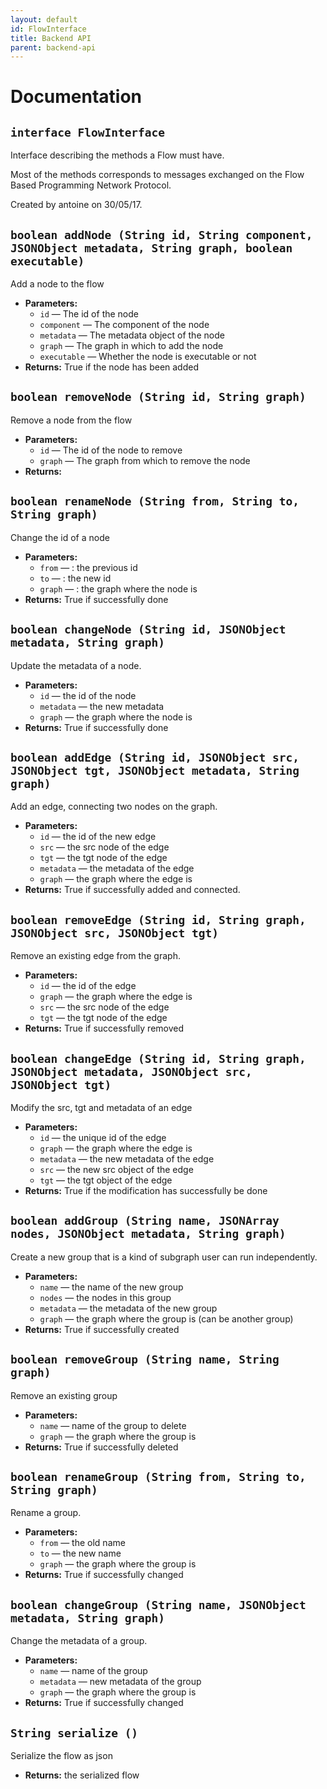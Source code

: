 ```yaml
---
layout: default
id: FlowInterface
title: Backend API
parent: backend-api
---
```

# Documentation

## `interface FlowInterface`

Interface describing the methods a Flow must have.

Most of the methods corresponds to messages exchanged on the Flow Based Programming Network Protocol.

Created by antoine on 30/05/17.

## `boolean addNode (String id, String component, JSONObject metadata, String graph, boolean executable)`

Add a node to the flow

 * **Parameters:**
   * `id` — The id of the node
   * `component` — The component of the node
   * `metadata` — The metadata object of the node
   * `graph` — The graph in which to add the node
   * `executable` — Whether the node is executable or not
 * **Returns:** True if the node has been added

## `boolean removeNode (String id, String graph)`

Remove a node from the flow

 * **Parameters:**
   * `id` — The id of the node to remove
   * `graph` — The graph from which to remove the node
 * **Returns:** 

## `boolean renameNode (String from, String to, String graph)`

Change the id of a node

 * **Parameters:**
   * `from` — : the previous id
   * `to` — : the new id
   * `graph` — : the graph where the node is
 * **Returns:** True if successfully done

## `boolean changeNode (String id, JSONObject metadata, String graph)`

Update the metadata of a node.

 * **Parameters:**
   * `id` — the id of the node
   * `metadata` — the new metadata
   * `graph` — the graph where the node is
 * **Returns:** True if successfully done

## `boolean addEdge (String id, JSONObject src, JSONObject tgt, JSONObject metadata, String graph)`

Add an edge, connecting two nodes on the graph.

 * **Parameters:**
   * `id` — the id of the new edge
   * `src` — the src node of the edge
   * `tgt` — the tgt node of the edge
   * `metadata` — the metadata of the edge
   * `graph` — the graph where the edge is
 * **Returns:** True if successfully added and connected.

## `boolean removeEdge (String id, String graph, JSONObject src, JSONObject tgt)`

Remove an existing edge from the graph.

 * **Parameters:**
   * `id` — the id of the edge
   * `graph` — the graph where the edge is
   * `src` — the src node of the edge
   * `tgt` — the tgt node of the edge
 * **Returns:** True if successfully removed

## `boolean changeEdge (String id, String graph, JSONObject metadata, JSONObject src, JSONObject tgt)`

Modify the src, tgt and metadata of an edge

 * **Parameters:**
   * `id` — the unique id of the edge
   * `graph` — the graph where the edge is
   * `metadata` — the new metadata of the edge
   * `src` — the new src object of the edge
   * `tgt` — the tgt object of the edge
 * **Returns:** True if the modification has successfully be done

## `boolean addGroup (String name, JSONArray nodes, JSONObject metadata, String graph)`

Create a new group that is a kind of subgraph user can run independently.

 * **Parameters:**
   * `name` — the name of the new group
   * `nodes` — the nodes in this group
   * `metadata` — the metadata of the new group
   * `graph` — the graph where the group is (can be another group)
 * **Returns:** True if successfully created

## `boolean removeGroup (String name, String graph)`

Remove an existing group

 * **Parameters:**
   * `name` — name of the group to delete
   * `graph` — the graph where the group is
 * **Returns:** True if successfully deleted

## `boolean renameGroup (String from, String to, String graph)`

Rename a group.

 * **Parameters:**
   * `from` — the old name
   * `to` — the new name
   * `graph` — the graph where the group is
 * **Returns:** True if successfully changed

## `boolean changeGroup (String name, JSONObject metadata, String graph)`

Change the metadata of a group.

 * **Parameters:**
   * `name` — name of the group
   * `metadata` — new metadata of the group
   * `graph` — the graph where the group is
 * **Returns:** True if successfully changed

## `String serialize ()`

Serialize the flow as json

 * **Returns:** the serialized flow
